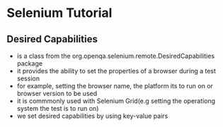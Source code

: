 # Selenium Tutorial

## Desired Capabilities
- is a class from the org.openqa.selenium.remote.DesiredCapabilities package
- it provides the ability to set the properties of a browser during a test session
- for example, setting the browser name, the platform its to run on or browser version to be used
- it is commmonly used with Selenium Grid(e.g setting the operationg system the test is to run on)
- we set desired capabilities by using key-value pairs
